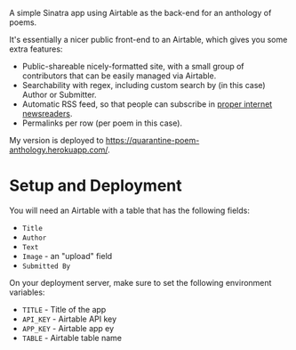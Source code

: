 A simple Sinatra app using Airtable as the back-end for an anthology of poems.

It's essentially a nicer public front-end to an Airtable, which gives you some extra features:

- Public-shareable nicely-formatted site, with a small group of contributors that can be easily managed via Airtable.
- Searchability with regex, including custom search by (in this case) Author or Submitter.
- Automatic RSS feed, so that people can subscribe in [proper internet newsreaders](https://github.com/newsboat/newsboat).
- Permalinks per row (per poem in this case).

My version is deployed to <https://quarantine-poem-anthology.herokuapp.com/>.

# Setup and Deployment
You will need an Airtable with a table that has the following fields:
- `Title`
- `Author`
- `Text`
- `Image` - an "upload" field
- `Submitted By`

On your deployment server, make sure to set the following environment variables:

- `TITLE` - Title of the app
- `API_KEY` - Airtable API key
- `APP_KEY` - Airtable app ey
- `TABLE` - Airtable table name
